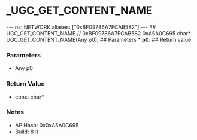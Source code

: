# _UGC_GET_CONTENT_NAME

--- ns: NETWORK aliases: ["0xBF09786A7FCAB582"] --- ## UGC_GET_CONTENT_NAME  // 0xBF09786A7FCAB582 0xA5A0C695 char* UGC_GET_CONTENT_NAME(Any p0);  ## Parameters * **p0**:  ## Return value

### Parameters
* Any p0

### Return Value
* const char*

### Notes
* AP Hash: 0x0xA5A0C695
* Build: 811

